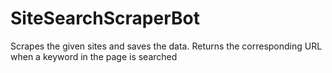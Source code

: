 # SiteSearchScraperBot
Scrapes the given sites and saves the data. Returns the corresponding URL when a keyword in the page is searched
